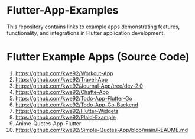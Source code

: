 # Flutter-App-Examples

This repository contains links to example apps demonstrating features, functionality, and integrations in Flutter application development.

# Flutter Example Apps (Source Code)

1. https://github.com/kwe92/Workout-App
2. https://github.com/kwe92/Travel-App
3. https://github.com/kwe92/Journal-App/tree/dev-2.0
5. https://github.com/kwe92/Chatte-App
6. https://github.com/kwe92/Todo-App-Flutter-Go
7. https://github.com/kwe92/Todo-App-Go-Backend
4. https://github.com/kwe92/Flutter-Widgets
5. https://github.com/kwe92/Plaid-Example
6. Anime-Quotes-App-Flutter
7. https://github.com/kwe92/Simple-Quotes-App/blob/main/README.md
